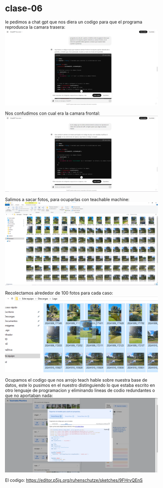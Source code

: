 # clase-06

le pedimos a chat gpt que nos diera un codigo para que el programa reprodusca la camara trasera:
![foto de mi](./imaged45.webp)


Nos confudimos con cual era la camara frontal:
![foto de mi](./imaged46.webp)


Salimos a sacar fotos, para ocuparlas con teachable machine:
![foto de mi](./imaged410.webp)


Recolectamos alrededor de 100 fotos para cada caso:
![foto de mi](./imaged411.webp)


Ocupamos el codigo que nos arrojo teach hable sobre nuestra base de datos, este lo pusimos en el nuestro distinguiendo lo que estaba escrito en otro lenguaje de programacion y eliminando lineas de codio redundantes o que no aportaban nada:
![foto de mi](./imaged47.webp)

El codigo:
<https://editor.p5js.org/ruhenschutze/sketches/9FHrvQEnS>
